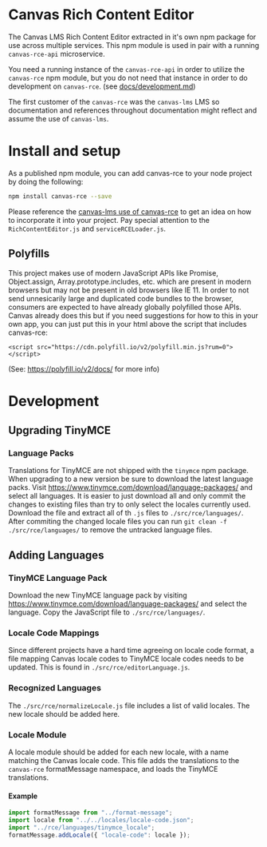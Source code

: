 # Canvas Rich Content Editor

The Canvas LMS Rich Content Editor extracted in it's own npm package for use
across multiple services. This npm module is used in pair with a running
`canvas-rce-api` microservice.

You need a running instance of the `canvas-rce-api` in order to utilize
the `canvas-rce` npm module, but you do not need that instance in order to
do development on `canvas-rce`. (see [docs/development.md](docs/development.md))

The first customer of the `canvas-rce` was the `canvas-lms` LMS so documentation
and references throughout documentation might reflect and assume the use of
`canvas-lms`.

# Install and setup

As a published npm module, you can add canvas-rce to your node project by doing
the following:

```bash
npm install canvas-rce --save
```

Please reference the [canvas-lms use of canvas-rce](https://github.com/instructure/canvas-lms/tree/stable/app/jsx/shared/rce)
to get an idea on how to incorporate it into your project. Pay
special attention to the `RichContentEditor.js` and `serviceRCELoader.js`.

## Polyfills
This project makes use of modern JavaScript APIs like Promise, Object.assign,
Array.prototype.includes, etc. which are present in modern
browsers but may not be present in old browsers like IE 11. In order to not
send unnesicarily large and duplicated code bundles to the browser, consumers
are expected to have already globally polyfilled those APIs.
Canvas already does this but if you need suggestions for how to this in your
own app, you can just put this in your html above the script that includes
canvas-rce:
```
<script src="https://cdn.polyfill.io/v2/polyfill.min.js?rum=0"></script>
```
(See: https://polyfill.io/v2/docs/ for more info)

# Development

## Upgrading TinyMCE

### Language Packs

Translations for TinyMCE are not shipped with the `tinymce` npm package. When
upgrading to a new version be sure to download the latest language packs. Visit
https://www.tinymce.com/download/language-packages/ and select all languages. It
is easier to just download all and only commit the changes to existing files
than try to only select the locales currently used. Download the file and
extract all of th `.js` files to `./src/rce/languages/`. After commiting the
changed locale files you can run `git clean -f ./src/rce/languages/` to remove
the untracked language files.

## Adding Languages

### TinyMCE Language Pack

Download the new TinyMCE language pack by visiting
https://www.tinymce.com/download/language-packages/ and select the language.
Copy the JavaScript file to `./src/rce/languages/`.

### Locale Code Mappings

Since different projects have a hard time agreeing on locale code format, a file
mapping Canvas locale codes to TinyMCE locale codes needs to be updated. This is
found in `./src/rce/editorLanguage.js`.

### Recognized Languages

The `./src/rce/normalizeLocale.js` file includes a list of valid locales. The
new locale should be added here.

### Locale Module

A locale module should be added for each new locale, with a name matching the
Canvas locale code. This file adds the translations to the `canvas-rce`
formatMessage namespace, and loads the TinyMCE translations.

#### Example

```js
import formatMessage from "../format-message";
import locale from "../../locales/locale-code.json";
import "../rce/languages/tinymce_locale";
formatMessage.addLocale({ "locale-code": locale });
```

